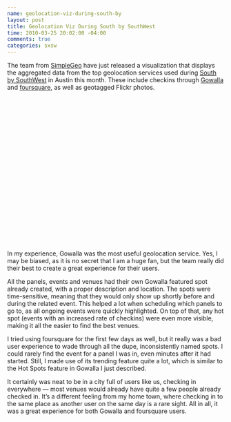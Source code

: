 ```yaml
---
name: geolocation-viz-during-south-by
layout: post
title: Geolocation Viz During South by SouthWest
time: 2010-03-25 20:02:00 -04:00
comments: true
categories: sxsw
---
```

The team from [SimpleGeo](http://www.simplegeo.com) have just released a visualization that displays the aggregated data from the top geolocation services used during [South by SouthWest](http://www.sxsw.com) in Austin this month. These include checkins through [Gowalla](http://www.gowalla.com) and [foursquare](http://www.foursquare.com), as well as geotagged Flickr photos.

<object width="560" height="340"><param name="movie" value="http://www.youtube.com/v/Gpypn-JIPng&amp;hl=en_US&amp;fs=1&amp;color1=0x3a3a3a&amp;color2=0x999999"><param name="allowFullScreen" value="true"><param name="allowscriptaccess" value="always"><embed src="http://www.youtube.com/v/Gpypn-JIPng&amp;hl=en_US&amp;fs=1&amp;color1=0x3a3a3a&amp;color2=0x999999" type="application/x-shockwave-flash" allowscriptaccess="always" allowfullscreen="true" width="560" height="340"></object>

In my experience, Gowalla was the most useful geolocation service. Yes, I may be biased, as it is no secret that I am a huge fan, but the team really did their best to create a great experience for their users.

All the panels, events and venues had their own Gowalla featured spot already created, with a proper description and location. The spots were time-sensitive, meaning that they would only show up shortly before and during the related event. This helped a lot when scheduling which panels to go to, as all ongoing events were quickly highlighted. On top of that, any hot spot (events with an increased rate of checkins) were even more visible, making it all the easier to find the best venues.

I tried using foursquare for the first few days as well, but it really was a bad user experience to wade through all the dupe, inconsistently named spots. I could rarely find the event for a panel I was in, even minutes after it had started. Still, I made use of its trending feature quite a lot, which is similar to the Hot Spots feature in Gowalla I just described.

It certainly was neat to be in a city full of users like us, checking in everywhere — most venues would already have quite a few people already checked in. It’s a different feeling from my home town, where checking in to the same place as another user on the same day is a rare sight. All in all, it was a great experience for both Gowalla and foursquare users.
